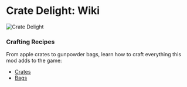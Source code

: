 # Crate Delight: Wiki

![Crate Delight](https://cdn.modrinth.com/data/9rlXSyLg/images/c741ee61d02d1d45dd85222e826e3e6dd787e837.png)

### Crafting Recipes
From apple crates to gunpowder bags, learn how to craft everything this mod adds to the game:
- [Crates]()
- [Bags]()
